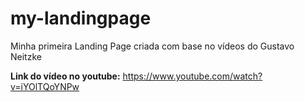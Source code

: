 # my-landingpage
 Minha primeira Landing Page criada com base no vídeos do Gustavo Neitzke
 
**Link do vídeo no youtube:** https://www.youtube.com/watch?v=iYOlTQoYNPw
